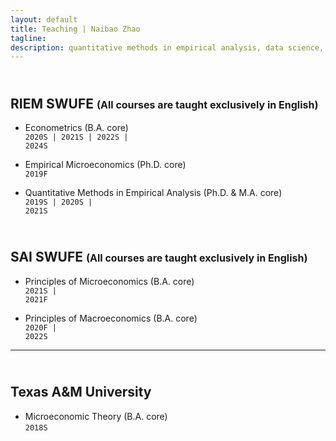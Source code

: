 ```yaml
---
layout: default
title: Teaching | Naibao Zhao
tagline: 
description: quantitative methods in empirical analysis, data science, and labor economics.
---
```

<!--
<div class="navbar">
    <div class="navbar-inner">
        <ul class="nav">
            <li><a href="#current">current courses</a></li>
            <li><a href="#shortcourses">short courses</a></li>
            <li><a href="#misc">misc lectures</a></li>
            <li><a href="#old">former courses</a></li>
        </ul>
    </div>
</div> -->
## <a name="instructor"></a> <br/> RIEM SWUFE <font size ="3">(All courses are taught exclusively in English)</font>

- Econometrics (B.A. core)<br/> <!-- <code>[syllabus]</code><br/> -->
  <code>2020S | 2021S | 2022S | 2024S </code><br/>

- Empirical Microeconomics (Ph.D. core)<br/> <!-- <code>[syllabus]</code><br/> -->
  <code>2019F</code><br/>
  
- Quantitative Methods in Empirical Analysis (Ph.D. & M.A. core)<br/> <!-- <code>[syllabus]</code><br/> -->
  <code>2019S | 2020S | 2021S</code><br/>
<!-- - Data Scientist with R (MA), Spring 2019. <br/>
<code>[syllabus]</code><br/><br/> -->

## <a name="instructor"></a> <br/> SAI SWUFE <font size ="3">(All courses are taught exclusively in English)</font>

- Principles of Microeconomics (B.A. core)<br/> <!-- <code>[syllabus]</code><br/> -->
  <code>2021S | 2021F</code><br/>

- Principles of Macroeconomics (B.A. core)<br/><!-- <code>[syllabus]</code><br/> -->
  <code>2020F | 2022S</code><br/>

---
## <a name="instructor"></a> <br/> Texas A&M University

- Microeconomic Theory (B.A. core)<br/>
  <code>2018S</code><br/><br/>
<!-- <code>[syllabus]</code><br/><br/> -->

<!--
#### <a name="instructor"></a>recitation instructor

<!-- - ECON 630: Microeconomic Theory II (PhD core), Texas A&M University, Spring 2015. <br/>

<!-- - ECMT 463: Introduction to Econometrics (undergraduate), Texas A&M University, Fall 2017. <br/>

<!-- - ECMT 461: Economic Data Analysis (undergraduate), Texas A&M University, Fall 2016, Spring 2017. <br/><br/> -->

<!--
#### <a name="ta"></a>teaching assistant

<!-- - ECON 675: Capstone (MS core), Texas A&M University, 2014-2015. <br/>

<!-- - ECON 311: Money and Banking (undergraduate), Texas A&M University, 2013-2014. <br/>

<!-- - ECON 202: Principles of Economics (undergraduate), Texas A&M University, 2013-2014. <br/><br/> -->
